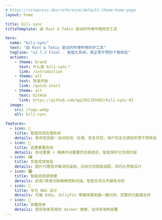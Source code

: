 ```yaml
---
# https://vitepress.dev/reference/default-theme-home-page
layout: home

title: bili-sync
titleTemplate: 由 Rust & Tokio 驱动的哔哩哔哩同步工具

hero:
  name: "bili-sync"
  text: "由 Rust & Tokio 驱动的哔哩哔哩同步工具"
  tagline: "v2.7.2 Final - 智能化系统，真正零干预的下载体验"
  actions:
    - theme: brand
      text: 什么是 bili-sync？
      link: /introduction
    - theme: alt
      text: 快速开始
      link: /quick-start
    - theme: alt
      text: GitHub
      link: https://github.com/qq1582185982/bili-sync-01
  image:
    src: /logo.webp
    alt: bili-sync

features:
  - icon: 🤖
    title: 智能风控处理系统
    details: 革命性突破！自动检测、处理、恢复风控，用户完全无感知的零干预体验
  - icon: 🔄
    title: 双重重置系统
    details: 自动重置 + 精确手动重置的完美结合，智能保护已完成内容
  - icon: 🖼️
    title: 完美视觉体验
    details: 图片代理技术解决防盗链，动态分页智能适配，现代化界面设计
  - icon: 🎛️
    title: 智能视频源管理
    details: 启用/禁用功能精确控制扫描，智能任务队列避免冲突
  - icon: 💾
    title: 专为 NAS 设计
    details: 可被 Emby、Jellyfin 等媒体服务器一键识别，完整的元数据支持
  - icon: 🐳
    title: 部署简单
    details: 提供简单易用的 docker 镜像，支持多架构部署
---
```


<style>
:root {
  --vp-home-hero-name-color: transparent;
  --vp-home-hero-name-background: -webkit-linear-gradient(120deg, #bd34fe 30%, #41d1ff);

  --vp-home-hero-image-background-image: linear-gradient(-45deg, #bd34fe 50%, #47caff 50%);
  --vp-home-hero-image-filter: blur(44px);
}

@media (min-width: 640px) {
  :root {
    --vp-home-hero-image-filter: blur(56px);
  }
}

@media (min-width: 960px) {
  :root {
    --vp-home-hero-image-filter: blur(68px);
  }
}
</style>